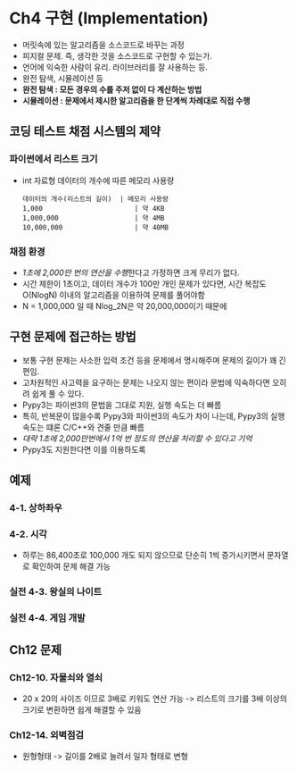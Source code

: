 # Ch4 구현 (Implementation)
- 머릿속에 있는 알고리즘을 소스코드로 바꾸는 과정
- 피지컬 문제. 즉, 생각한 것을 소스코드로 구현할 수 있는가.
- 언어에 익숙한 사람이 유리. 라이브러리를 잘 사용하는 등.
- 완전 탐색, 시뮬레이션 등
- **완전 탐색 : 모든 경우의 수를 주저 없이 다 계산하는 방법**
- **시뮬레이션 : 문제에서 제시한 알고리즘을 한 단계씩 차례대로 직접 수행**

## 코딩 테스트 채점 시스템의 제약
### 파이썬에서 리스트 크기
- int 자료형 데이터의 개수에 따른 메모리 사용량  
  ```
  데이터의 개수(리스트의 길이)  | 메모리 사용량  
  1,000                       | 약 4KB  
  1,000,000                   | 약 4MB  
  10,000,000                  | 약 40MB  
  ```
### 채점 환경
- *1초에 2,000만 번의 연산을 수행*한다고 가정하면 크게 무리가 없다.
- 시간 제한이 1초이고, 데이터 개수가 100만 개인 문제가 있다면,  시간 복잡도 O(NlogN) 이내의 알고리즘을 이용하여 문제를 풀어야함
- N = 1,000,000 일 때 Nlog_2N은 약 20,000,000이기 때문에

## 구현 문제에 접근하는 방법
- 보통 구현 문제는 사소한 입력 조건 등을 문제에서 명시해주며 문제의 길이가 꽤 긴 편임.
- 고차원적인 사고력을 요구하는 문제는 나오지 않는 편이라 문법에 익숙하다면 오히려 쉽게 풀 수 있다.
- Pypy3는 파이썬3의 문법을 그대로 지원, 실행 속도는 더 빠름
- 특히, 반복문이 많을수록 Pypy3와 파이썬3의 속도가 차이 나는데, Pypy3의 실행속도는 떄론 C/C++와 견줄 만큼 빠름
- *대략 1초에 2,000만번에서 1억  번 정도의 연산을 처리할 수 있다고 기억*
- Pypy3도 지원한다면 이를 이용하도록

## 예제
### 4-1. 상하좌우
### 4-2. 시각
- 하루는 86,400초로 100,000 개도 되지 않으므로 단순히 1씩 증가시키면서 문자열로 확인하여 문제 해결 가능
### 실전 4-3. 왕실의 나이트
### 실전 4-4. 게임 개발

## Ch12 문제
### Ch12-10. 자물쇠와 열쇠
- 20 x 20의 사이즈 이므로 3배로 키워도 연산 가능 -> 리스트의 크기를 3배 이상의 크기로 변환하면 쉽게 해결할 수 있음

### Ch12-14. 외벽점검
- 원형형태 -> 길이를 2배로 늘려서 일자 형태로 변형
